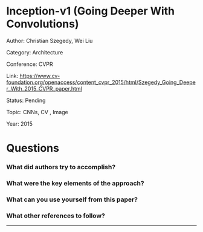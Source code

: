 # Inception-v1 (Going Deeper With Convolutions)
Author: Christian Szegedy, Wei Liu

Category: Architecture

Conference: CVPR

Link: https://www.cv-foundation.org/openaccess/content_cvpr_2015/html/Szegedy_Going_Deeper_With_2015_CVPR_paper.html

Status: Pending

Topic: CNNs, CV , Image 

Year: 2015

# Questions

### What did authors try to accomplish?

### What were the key elements of the approach?

### What can you use yourself from this paper?

### What other references to follow?

---